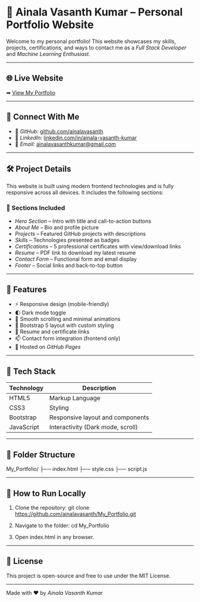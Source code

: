 # 💼 Ainala Vasanth Kumar – Personal Portfolio Website

Welcome to my personal portfolio! This website showcases my skills, projects, certifications, and ways to contact me as a *Full Stack Developer* and *Machine Learning Enthusiast*.

---

## 🌐 Live Website

➡ [View My Portfolio]((https://ainalavasanth-portfolio.vercel.app/))

---

## 🔗 Connect With Me

- 🔗 *GitHub:* [github.com/ainalavasanth](https://github.com/ainalavasanth)
- 🔗 *LinkedIn:* [linkedin.com/in/ainala-vasanth-kumar](https://www.linkedin.com/in/ainala-vasanth-kumar)
- 📧 *Email:* ainalavasanthkumar@gmail.com

---

## 🛠 Project Details

This website is built using modern frontend technologies and is fully responsive across all devices. It includes the following sections:

### 📄 Sections Included

- *Hero Section* – Intro with title and call-to-action buttons
- *About Me* – Bio and profile picture
- *Projects* – Featured GitHub projects with descriptions
- *Skills* – Technologies presented as badges
- *Certifications* – 5 professional certificates with view/download links
- *Resume* – PDF link to download my latest resume
- *Contact Form* – Functional form and email display
- *Footer* – Social links and back-to-top button

---

## 🚀 Features

- ⚡ Responsive design (mobile-friendly)
- 🌓 Dark mode toggle
- 🎯 Smooth scrolling and minimal animations
- 🧩 Bootstrap 5 layout with custom styling
- 📄 Resume and certificate links
- 📫 Contact form integration (frontend only)
- 🔗 Hosted on *GitHub Pages*

---

## 🧰 Tech Stack

| Technology | Description                      |
|------------|----------------------------------|
| HTML5      | Markup Language                  |
| CSS3       | Styling                          |
| Bootstrap  | Responsive layout and components |
| JavaScript | Interactivity (Dark mode, scroll)|

---

## 📁 Folder Structure

My_Portfolio/
├── index.html
├── style.css
├── script.js

---

## 📌 How to Run Locally

1. Clone the repository:
git clone https://github.com/ainalavasanth/My_Portfolio.git

2. Navigate to the folder:
cd My_Portfolio

3. Open index.html in any browser.

---

## 📢 License

This project is open-source and free to use under the MIT License.

---

Made with ❤ by *Ainala Vasanth Kumar*
